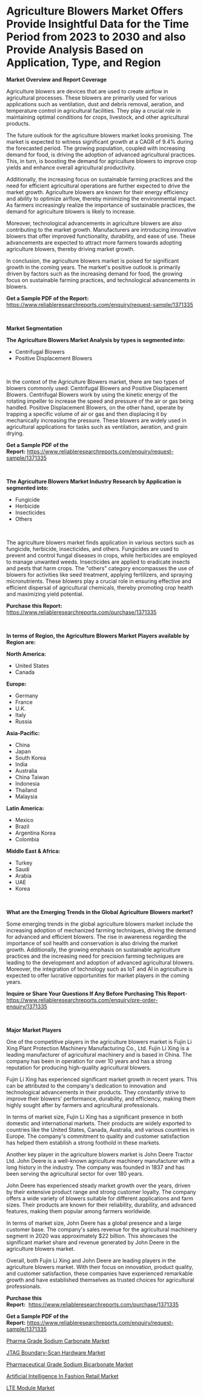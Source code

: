 <p><h1>Agriculture Blowers Market Offers Provide Insightful Data for the Time Period from 2023 to 2030 and also Provide Analysis Based on Application, Type, and Region</h1></p><p><strong>Market Overview and Report Coverage</strong></p>
<p><p>Agriculture blowers are devices that are used to create airflow in agricultural processes. These blowers are primarily used for various applications such as ventilation, dust and debris removal, aeration, and temperature control in agricultural facilities. They play a crucial role in maintaining optimal conditions for crops, livestock, and other agricultural products.</p><p>The future outlook for the agriculture blowers market looks promising. The market is expected to witness significant growth at a CAGR of 9.4% during the forecasted period. The growing population, coupled with increasing demand for food, is driving the adoption of advanced agricultural practices. This, in turn, is boosting the demand for agriculture blowers to improve crop yields and enhance overall agricultural productivity.</p><p>Additionally, the increasing focus on sustainable farming practices and the need for efficient agricultural operations are further expected to drive the market growth. Agriculture blowers are known for their energy efficiency and ability to optimize airflow, thereby minimizing the environmental impact. As farmers increasingly realize the importance of sustainable practices, the demand for agriculture blowers is likely to increase.</p><p>Moreover, technological advancements in agriculture blowers are also contributing to the market growth. Manufacturers are introducing innovative blowers that offer improved functionality, durability, and ease of use. These advancements are expected to attract more farmers towards adopting agriculture blowers, thereby driving market growth.</p><p>In conclusion, the agriculture blowers market is poised for significant growth in the coming years. The market's positive outlook is primarily driven by factors such as the increasing demand for food, the growing focus on sustainable farming practices, and technological advancements in blowers.</p></p>
<p><strong>Get a Sample PDF of the Report:</strong> <a href="https://www.reliableresearchreports.com/enquiry/request-sample/1371335">https://www.reliableresearchreports.com/enquiry/request-sample/1371335</a></p>
<p>&nbsp;</p>
<p><strong>Market Segmentation</strong></p>
<p><strong>The Agriculture Blowers Market Analysis by types is segmented into:</strong></p>
<p><ul><li>Centrifugal Blowers</li><li>Positive Displacement Blowers</li></ul></p>
<p>&nbsp;</p>
<p><p>In the context of the Agriculture Blowers market, there are two types of blowers commonly used: Centrifugal Blowers and Positive Displacement Blowers. Centrifugal Blowers work by using the kinetic energy of the rotating impeller to increase the speed and pressure of the air or gas being handled. Positive Displacement Blowers, on the other hand, operate by trapping a specific volume of air or gas and then displacing it by mechanically increasing the pressure. These blowers are widely used in agricultural applications for tasks such as ventilation, aeration, and grain drying.</p></p>
<p><strong>Get a Sample PDF of the Report:</strong>&nbsp;<a href="https://www.reliableresearchreports.com/enquiry/request-sample/1371335">https://www.reliableresearchreports.com/enquiry/request-sample/1371335</a></p>
<p>&nbsp;</p>
<p><strong>The Agriculture Blowers Market Industry Research by Application is segmented into:</strong></p>
<p><ul><li>Fungicide</li><li>Herbicide</li><li>Insecticides</li><li>Others</li></ul></p>
<p>&nbsp;</p>
<p><p>The agriculture blowers market finds application in various sectors such as fungicide, herbicide, insecticides, and others. Fungicides are used to prevent and control fungal diseases in crops, while herbicides are employed to manage unwanted weeds. Insecticides are applied to eradicate insects and pests that harm crops. The "others" category encompasses the use of blowers for activities like seed treatment, applying fertilizers, and spraying micronutrients. These blowers play a crucial role in ensuring effective and efficient dispersal of agricultural chemicals, thereby promoting crop health and maximizing yield potential.</p></p>
<p><strong>Purchase this Report:</strong>&nbsp; <a href="https://www.reliableresearchreports.com/purchase/1371335">https://www.reliableresearchreports.com/purchase/1371335</a></p>
<p>&nbsp;</p>
<p><strong>In terms of Region, the Agriculture Blowers Market Players available by Region are:</strong></p>
<p>
    <p> <strong> North America: </strong>
        <ul>
            <li>United States</li>
            <li>Canada</li>
        </ul>
        </p> 
    <p> <strong> Europe: </strong>
        <ul>
            <li>Germany</li>
            <li>France</li>
            <li>U.K.</li>
            <li>Italy</li>
            <li>Russia</li>
        </ul>
        </p> 
    <p> <strong> Asia-Pacific: </strong>
        <ul>
            <li>China</li>
            <li>Japan</li>
            <li>South Korea</li>
            <li>India</li>
            <li>Australia</li>
            <li>China Taiwan</li>
            <li>Indonesia</li>
            <li>Thailand</li>
            <li>Malaysia</li>
        </ul>
        </p> 
    <p> <strong> Latin America: </strong>
        <ul>
            <li>Mexico</li>
            <li>Brazil</li>
            <li>Argentina Korea</li>
            <li>Colombia</li>
        </ul>
        </p> 
    <p> <strong> Middle East & Africa: </strong>
        <ul>
            <li>Turkey</li>
            <li>Saudi</li>
            <li>Arabia</li>
            <li>UAE</li>
            <li>Korea</li>
        </ul>
    </p>
    </p>
<p>&nbsp;</p>
<p><strong>What are the Emerging Trends in the Global Agriculture Blowers market?</strong></p>
<p><p>Some emerging trends in the global agriculture blowers market include the increasing adoption of mechanized farming techniques, driving the demand for advanced and efficient blowers. The rise in awareness regarding the importance of soil health and conservation is also driving the market growth. Additionally, the growing emphasis on sustainable agriculture practices and the increasing need for precision farming techniques are leading to the development and adoption of advanced agricultural blowers. Moreover, the integration of technology such as IoT and AI in agriculture is expected to offer lucrative opportunities for market players in the coming years.</p></p>
<p><strong>Inquire or Share Your Questions If Any Before Purchasing This Report</strong>- <a href="https://www.reliableresearchreports.com/enquiry/pre-order-enquiry/1371335">https://www.reliableresearchreports.com/enquiry/pre-order-enquiry/1371335</a></p>
<p>&nbsp;</p>
<p><strong>Major Market Players</strong></p>
<p><p>One of the competitive players in the agriculture blowers market is Fujin Li Xing Plant Protection Machinery Manufacturing Co., Ltd. Fujin Li Xing is a leading manufacturer of agricultural machinery and is based in China. The company has been in operation for over 10 years and has a strong reputation for producing high-quality agricultural blowers.</p><p>Fujin Li Xing has experienced significant market growth in recent years. This can be attributed to the company's dedication to innovation and technological advancements in their products. They constantly strive to improve their blowers' performance, durability, and efficiency, making them highly sought after by farmers and agricultural professionals.</p><p>In terms of market size, Fujin Li Xing has a significant presence in both domestic and international markets. Their products are widely exported to countries like the United States, Canada, Australia, and various countries in Europe. The company's commitment to quality and customer satisfaction has helped them establish a strong foothold in these markets.</p><p>Another key player in the agriculture blowers market is John Deere Tractor Ltd. John Deere is a well-known agriculture machinery manufacturer with a long history in the industry. The company was founded in 1837 and has been serving the agricultural sector for over 180 years.</p><p>John Deere has experienced steady market growth over the years, driven by their extensive product range and strong customer loyalty. The company offers a wide variety of blowers suitable for different applications and farm sizes. Their products are known for their reliability, durability, and advanced features, making them popular among farmers worldwide.</p><p>In terms of market size, John Deere has a global presence and a large customer base. The company's sales revenue for the agricultural machinery segment in 2020 was approximately $22 billion. This showcases the significant market share and revenue generated by John Deere in the agriculture blowers market.</p><p>Overall, both Fujin Li Xing and John Deere are leading players in the agriculture blowers market. With their focus on innovation, product quality, and customer satisfaction, these companies have experienced remarkable growth and have established themselves as trusted choices for agricultural professionals.</p></p>
<p><strong>Purchase this Report:</strong>&nbsp;&nbsp;<a href="https://www.reliableresearchreports.com/purchase/1371335">https://www.reliableresearchreports.com/purchase/1371335</a></p>
<p></p>
<p><strong>Get a Sample PDF of the Report:</strong>&nbsp;<a href="https://www.reliableresearchreports.com/enquiry/request-sample/1371335">https://www.reliableresearchreports.com/enquiry/request-sample/1371335</a></p>
<p><p><a href="https://www.linkedin.com/pulse/pharma-grade-sodium-carbonate-market-insights-players-forecast-nswje/">Pharma Grade Sodium Carbonate Market</a></p><p><a href="https://www.linkedin.com/pulse/decoding-jtag-boundary-scan-hardware-market-deep-dive-e3wec/">JTAG Boundary-Scan Hardware Market</a></p><p><a href="https://www.linkedin.com/pulse/pharmaceutical-grade-sodium-bicarbonate-market-research-kpwxe/">Pharmaceutical Grade Sodium Bicarbonate Market</a></p><p><a href="https://medium.com/@drakesporer988/artificial-intelligence-in-fashion-retail-market-size-cagr-trends-2024-2030-7df6244b1064">Artificial Intelligence In Fashion Retail Market</a></p><p><a href="https://medium.com/@evalynkoepp98698/lte-module-market-size-cagr-trends-2024-2030-ef258c13aa3b">LTE Module Market</a></p></p>
